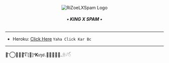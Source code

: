 <p align="center">
  <img src="https://graph.org/file/9a6da16d52fdb628901a6.jpg" alt="RiZoeLXSpam Logo">
</p>
<h6 align="center">
  <b>• KING X SPAM •</b>
</h6>

----


  - Heroku: [Click Here](https://github.com/RiZoeLX/SpamX/blob/main/resources/heroku.md)
  `Yaha Click Kar Bc`

----

ཽ͡ ⃝𝆺𝅥𝐌ꝛ፝֟ [🖤]❛𝐊ɩŋʛ𝅃꯭᳚𝅃꯭᳚𓄂️𓆪ꪾ
 
